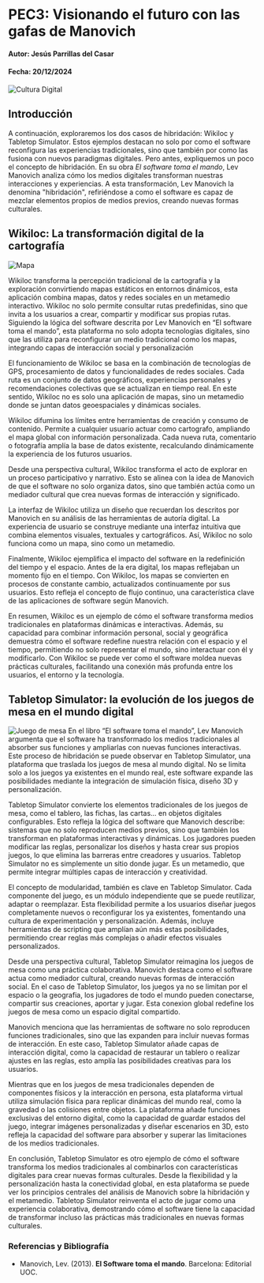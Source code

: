 # PEC3: Visionando el futuro con las gafas de Manovich 

#### Autor: Jesús Parrillas del Casar
#### Fecha: 20/12/2024

![Cultura Digital](https://images.pexels.com/photos/17483848/pexels-photo-17483848/free-photo-of-abstracto-resumen-tecnologia-microchip.png?auto=compress&cs=tinysrgb&w=1260&h=750&dpr=1)



## Introducción
A continuación, exploraremos los dos casos de hibridación: Wikiloc y Tabletop Simulator. Estos ejemplos destacan no solo por como el software reconfigura las experiencias tradicionales, sino que también por como las fusiona con nuevos paradigmas digitales. Pero antes, expliquemos un poco el concepto de hibridación. En su obra *El software toma el mando*, Lev Manovich analiza cómo los medios digitales transforman nuestras interacciones y experiencias. A esta transformación, Lev Manovich la denomina "hibridación",  refiriéndose a como el software es capaz de mezclar elementos propios de medios previos, creando nuevas formas culturales.


## Wikiloc: La transformación digital de la cartografía
![Mapa](https://images.pexels.com/photos/592753/pexels-photo-592753.jpeg?auto=compress&cs=tinysrgb&w=1260&h=750&dpr=1)

Wikiloc transforma la percepción tradicional de la cartografía y la exploración convirtiendo mapas estáticos en entornos dinámicos, esta aplicación combina mapas, datos y redes sociales en un metamedio interactivo. Wikiloc no solo permite consultar rutas predefinidas, sino que invita a los usuarios a crear, compartir y modificar sus propias rutas. Siguiendo la lógica del software descrita por Lev Manovich en “El software toma el mando”, esta plataforma no solo adopta tecnologías digitales, sino que las utiliza para reconfigurar un medio tradicional como los mapas, integrando capas de interacción social y personalización

El funcionamiento de Wikiloc se basa en la combinación de tecnologías de GPS, procesamiento de datos y funcionalidades de redes sociales. Cada ruta es un conjunto de datos geográficos, experiencias personales y recomendaciones colectivas que se actualizan en tiempo real. En este sentido, Wikiloc no es solo una aplicación de mapas, sino un metamedio donde se juntan datos geoespaciales y dinámicas sociales. 

Wikiloc difumina los límites entre herramientas de creación y consumo de contenido. Permite a cualquier usuario actuar como cartografo, ampliando el mapa global con información personalizada. Cada nueva ruta, comentario o fotografía amplía la base de datos existente, recalculando dinámicamente la experiencia de los futuros usuarios.

Desde una perspectiva cultural, Wikiloc transforma el acto de explorar en un proceso participativo y narrativo. Esto se alinea con la idea de Manovich de que el software no solo organiza datos, sino que también actúa como un mediador cultural que crea nuevas formas de interacción y significado.

La interfaz de Wikiloc utiliza un diseño que recuerdan los descritos por Manovich en su análisis de las herramientas de autoría digital. La experiencia de usuario se construye mediante una interfaz intuitiva que combina elementos visuales, textuales y cartográficos. Así, Wikiloc no solo funciona como un mapa, sino como un metamedio.

Finalmente, Wikiloc ejemplifica el impacto del software en la redefinición del tiempo y el espacio. Antes de la era digital, los mapas reflejaban un momento fijo en el tiempo. Con Wikiloc, los mapas se convierten en procesos de constante cambio, actualizados continuamente por sus usuarios. Esto refleja el concepto de flujo continuo, una característica clave de las aplicaciones de software según Manovich.

En resumen, Wikiloc es un ejemplo de cómo el software transforma medios tradicionales en plataformas dinámicas e interactivas. Además, su capacidad para combinar información personal, social y geográfica demuestra cómo el software redefine nuestra relación con el espacio y el tiempo, permitiendo no solo representar el mundo, sino interactuar con él y modificarlo. Con Wikiloc se puede ver como el software moldea nuevas prácticas culturales, facilitando una conexión más profunda entre los usuarios, el entorno y la tecnología.


## Tabletop Simulator: la evolución de los juegos de mesa en el mundo digital
![Juego de mesa](https://images.pexels.com/photos/4691567/pexels-photo-4691567.jpeg?auto=compress&cs=tinysrgb&w=1260&h=750&dpr=1)
En el libro “El software toma el mando”, Lev Manovich argumenta que el software ha transformado los medios tradicionales al absorber sus funciones y ampliarlas con nuevas funciones interactivas. Este proceso de hibridación se puede observar en Tabletop Simulator, una plataforma que traslada los juegos de mesa al mundo digital. No se limita solo a los juegos ya existentes en el mundo real, este software expande las posibilidades mediante la integración de simulación física, diseño 3D y personalización.

Tabletop Simulator convierte los elementos tradicionales de los juegos de mesa, como el tablero, las fichas, las cartas… en objetos digitales configurables. Esto refleja la lógica del software que Manovich describe: sistemas que no solo reproducen medios previos, sino que también los transforman en plataformas interactivas y dinámicas. Los jugadores pueden modificar las reglas, personalizar los diseños y hasta crear sus propios juegos, lo que elimina las barreras entre creadores y usuarios. Tabletop Simulator no es simplemente un sitio donde jugar. Es un metamedio, que permite integrar múltiples capas de interacción y creatividad.

 El concepto de modularidad, también es clave en Tabletop Simulator. Cada componente del juego, es un módulo independiente que se puede reutilizar, adaptar o reemplazar. Esta flexibilidad permite a los usuarios diseñar juegos completamente nuevos o reconfigurar los ya existentes, fomentando una cultura de experimentación y personalización. Además, incluye herramientas de scripting que amplían aún más estas posibilidades, permitiendo crear reglas más complejas o añadir efectos visuales personalizados.

Desde una perspectiva cultural, Tabletop Simulator reimagina los juegos de mesa como una práctica colaborativa. Manovich destaca como el software actua como mediador cultural, creando nuevas formas de interacción social. En el caso de Tabletop Simulator, los juegos ya no se limitan por el espacio o la geografia, los jugadores de todo el mundo pueden conectarse, compartir sus creaciones, aportar y jugar. Esta conexion global redefine los juegos de mesa como un espacio digital compartido.

Manovich menciona que las herramientas de software no solo reproducen funciones tradicionales, sino que las expanden para incluir nuevas formas de interacción. En este caso, Tabletop Simulator añade capas de interacción digital, como la capacidad de restaurar un tablero o realizar ajustes en las reglas, esto amplía las posibilidades creativas para los usuarios.

Mientras que en los juegos de mesa tradicionales dependen de componentes físicos y la interacción en persona, esta plataforma virtual utiliza simulación física para replicar dinámicas del mundo real, como la gravedad o las colisiones entre objetos. La plataforma añade funciones exclusivas del entorno digital, como la capacidad de guardar estados del juego, integrar imágenes personalizadas y diseñar escenarios en 3D, esto refleja la capacidad del software para absorber y superar las limitaciones de los medios tradicionales.

En conclusión, Tabletop Simulator es otro ejemplo de cómo el software transforma los medios tradicionales al combinarlos con características digitales para crear nuevas formas culturales. Desde la flexibilidad y la personalización hasta la conectividad global, en esta plataforma se puede ver los principios centrales del análisis de Manovich sobre la hibridación y el metamedio.
Tabletop Simulator reinventa el acto de jugar como una experiencia colaborativa, demostrando cómo el software tiene la capacidad de transformar incluso las prácticas más tradicionales en nuevas formas culturales.


### Referencias y Bibliografía

* Manovich, Lev. (2013). **El Software toma el mando**. Barcelona: Editorial UOC. 
